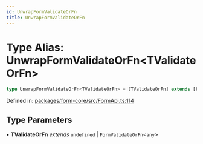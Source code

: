 ```yaml
---
id: UnwrapFormValidateOrFn
title: UnwrapFormValidateOrFn
---
```


<!-- DO NOT EDIT: this page is autogenerated from the type comments -->

# Type Alias: UnwrapFormValidateOrFn\<TValidateOrFn\>

```ts
type UnwrapFormValidateOrFn<TValidateOrFn> = [TValidateOrFn] extends [FormValidateFn<any>] ? ExtractGlobalFormError<ReturnType<TValidateOrFn>> : [TValidateOrFn] extends [StandardSchemaV1<any, any>] ? Record<string, StandardSchemaV1Issue[]> : undefined;
```

Defined in: [packages/form-core/src/FormApi.ts:114](https://github.com/TanStack/form/blob/main/packages/form-core/src/FormApi.ts#L114)

## Type Parameters

• **TValidateOrFn** *extends* `undefined` \| `FormValidateOrFn`\<`any`\>
